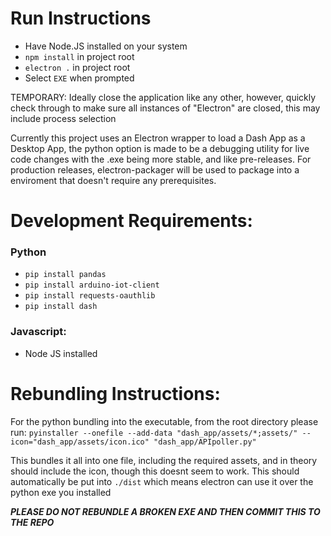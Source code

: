 # Run Instructions
- Have Node.JS installed on your system
- `npm install` in project root
- `electron .` in project root
- Select `EXE` when prompted
  
TEMPORARY:
Ideally close the application like any other, however, quickly check through to make sure all instances of "Electron" are closed, this may include process selection

Currently this project uses an Electron wrapper to load a Dash App as a Desktop App, the python option is made to be a debugging utility for live code changes with the .exe being more stable, and like pre-releases.
For production releases, electron-packager will be used to package into a enviroment that doesn't require any prerequisites.

# Development Requirements:

### Python
- `pip install pandas`
- `pip install arduino-iot-client`
- `pip install requests-oauthlib`
- `pip install dash`

### Javascript:
- Node JS installed

# Rebundling Instructions:
For the python bundling into the executable, from the root directory please run:
`pyinstaller --onefile --add-data "dash_app/assets/*;assets/" --icon="dash_app/assets/icon.ico" "dash_app/APIpoller.py"`

This bundles it all into one file, including the required assets, and in theory should include the icon, though this doesnt seem to work.
This should automatically be put into `./dist` which means electron can use it over the python exe you installed

***PLEASE DO NOT REBUNDLE A BROKEN EXE AND THEN COMMIT THIS TO THE REPO***
